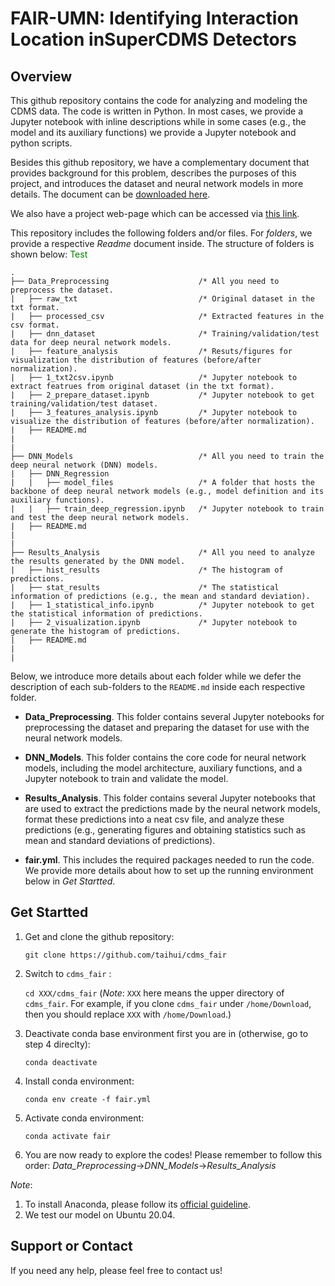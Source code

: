 # FAIR-UMN: Identifying Interaction Location inSuperCDMS Detectors



## Overview

This github repository contains the code for analyzing and modeling the CDMS data. The code is written in Python. In most cases, we provide a Jupyter notebook with inline descriptions while in some cases (e.g., the model and its  auxiliary functions) we provide a Jupyter notebook and python scripts. 

Besides this github repository, we have a complementary document that provides background for this problem, describes the purposes of this project,  and introduces the dataset and neural network models in more details. The document can be [downloaded here](https://github.com/ml-deepai/FAIR-UMN/blob/main/doc/FAIR%20Document%20-%20Identifying%20Interaction%20Location%20in%20SuperCDMS%20Detectors.pdf). 

We also have a project web-page which can be accessed via [this link](https://ml-deepai.github.io/FAIR-UMN/).



This repository includes the following folders and/or files. For *folders*, we provide a respective *Readme* document inside. The structure of folders is shown below: <font color=#008000>Test</font>

```
.
├── Data_Preprocessing                    /* All you need to preprocess the dataset.
|   ├── raw_txt                           /* Original dataset in the txt format.
|   ├── processed_csv                     /* Extracted features in the csv format.
|   ├── dnn_dataset                       /* Training/validation/test data for deep neural network models.
|   ├── feature_analysis                  /* Resuts/figures for visualization the distribution of features (before/after normalization).
|   ├── 1_txt2csv.ipynb                   /* Jupyter notebook to extract featrues from original dataset (in the txt format).
|   ├── 2_prepare_dataset.ipynb           /* Jupyter notebook to get training/validation/test dataset.             
|   ├── 3_features_analysis.ipynb         /* Jupyter notebook to visualize the distribution of features (before/after normalization).     
|   ├── README.md 
|
|
├── DNN_Models                            /* All you need to train the deep neural network (DNN) models.
|   ├── DNN_Regression                      
|   |   ├── model_files                   /* A folder that hosts the backbone of deep neural network models (e.g., model definition and its auxiliary functions).
|   |   ├── train_deep_regression.ipynb   /* Jupyter notebook to train and test the deep neural network models. 
|   ├── README.md 
|
|
├── Results_Analysis                      /* All you need to analyze the results generated by the DNN model.
|   ├── hist_results                      /* The histogram of predictions.
|   ├── stat_results                      /* The statistical information of predictions (e.g., the mean and standard deviation).
|   ├── 1_statistical_info.ipynb          /* Jupyter notebook to get the statistical information of predictions.         
|   ├── 2_visualization.ipynb             /* Jupyter notebook to generate the histogram of predictions.   
|   ├── README.md   
|
|

```


Below, we introduce more details about each folder while we defer the description of each sub-folders to the ```README.md``` inside each respective folder.

- **Data_Preprocessing**. This folder contains several Jupyter notebooks for preprocessing the dataset and preparing the dataset for use with the neural network models.

- **DNN_Models**. This folder contains the core code for neural network models, including the model architecture, auxiliary functions, and a Jupyter notebook to train and validate the model.

- **Results_Analysis**. This folder contains several Jupyter notebooks that are used to extract the predictions made by the neural network models, format these predictions into a neat csv file, and analyze these predictions (e.g., generating figures and obtaining statistics such as mean and standard deviations of predictions).

- **fair.yml**. This includes the required packages needed to run the code. We provide more details about how to set up the running environment below in *Get Startted*.

  

## Get Startted

1. Get and clone the github repository:

   `git clone https://github.com/taihui/cdms_fair`

2. Switch to `cdms_fair` :

   `cd XXX/cdms_fair`  (*Note*: `XXX` here means the upper directory of `cdms_fair`. For example, if you clone `cdms_fair` under `/home/Download`, then you should replace `XXX` with `/home/Download`.)

3. Deactivate conda base environment first you are in (otherwise, go to step 4 direclty):

   `conda deactivate`

4. Install conda environment:

   `conda env create -f fair.yml`

5.  Activate conda environment:
    
    `conda activate fair`

6. You are now ready to explore the codes! Please remember to follow this order: *Data_Preprocessing*->*DNN_Models*->*Results_Analysis*

   

*Note*: 
1) To install Anaconda, please follow its [official guideline](https://docs.anaconda.com/anaconda/user-guide/getting-started/).
2) We test our model on Ubuntu 20.04.



## Support or Contact

If you need any help, please feel free to contact us!  

